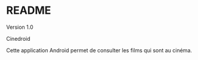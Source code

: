 # README #

Version 1.0

Cinedroid

Cette application Android permet de consulter les films qui sont au cinéma.